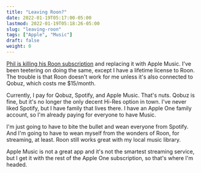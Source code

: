 ```yaml
---
title: "Leaving Roon?"
date: 2022-01-19T05:17:00-05:00
lastmod: 2022-01-19T05:18:26-05:00
slug: "leaving-roon"
tags: ["Apple", "Music"]
draft: false
weight: 0
---
```


[Phil is killing his Roon subscription](https://youneedastereo.com/#2022-01-18%20Journal) and replacing it with Apple Music. I've been teetering on doing the same, except I have a lifetime license to Roon. The trouble is that Roon doesn't work for me unless it's also connected to Qobuz, which costs me $15/month.

Currently, I pay for Qobuz, Spotify, and Apple Music. That's nuts. Qobuz is fine, but it's no longer the only decent Hi-Res option in town. I've never liked Spotify, but I have family that lives there. I have an Apple One family account, so I'm already paying for everyone to have Music.

I'm just going to have to bite the bullet and wean everyone from Spotify. And I'm going to have to wean myself from the wonders of Roon, for streaming, at least. Roon still works great with my local music library.

Apple Music is not a great app and it's not the smartest streaming service, but I get it with the rest of the Apple One subscription, so that's where I'm headed.

[//]: # "Exported with love from a post written in Org mode"
[//]: # "- https://github.com/kaushalmodi/ox-hugo"
